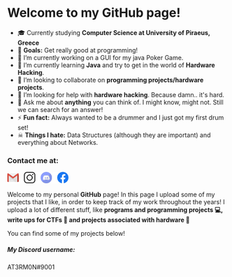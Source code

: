 # Welcome to my GitHub page!

- 🎓 Currently studying <b>Computer Science at University of Piraeus, Greece</b>
- 🚩 <b>Goals:</b> Get really good at programming!
- 🔭 I’m currently working on a GUI for my java Poker Game.
- 🌱 I’m currently learning <b>Java</b> and try to get in the world of <b>Hardware Hacking</b>.
- 👯 I’m looking to collaborate on <b>programming projects/hardware projects</b>.
- 🤔 I’m looking for help with <b>hardware hacking</b>. Because damn.. it's hard.
- 💬 Ask me about <b>anything</b> you can think of. I might know, might not. Still we can search for an answer!
- ⚡ <b>Fun fact:</b> Always wanted to be a drummer and I just got my first drum set!
- ☠  <b>Things I hate:</b> Data Structures (although they are important) and everything about Networks.

### Contact me at:
<p><a href="mailto:john.athanasopoulos.dim@gmail.com"><img src="https://github.com/John-Athanasopoulos/Java-Poker/blob/master/Photos/gmaillogo.jpg" width="26px" height="26px"></a><img src="https://github.com/John-Athanasopoulos/Java-Poker/blob/master/Photos/blank.jpg" width="12px" height="12px"><a href="https://www.instagram.com/giannis_.athanasopoulos/"><img src="https://github.com/John-Athanasopoulos/Java-Poker/blob/master/Photos/instagramlogo.jpg" width="26px" height="26px"></a><img src="https://github.com/John-Athanasopoulos/Java-Poker/blob/master/Photos/blank.jpg" width="12px" height="26px"><a href="#discord"><img src="https://github.com/John-Athanasopoulos/Java-Poker/blob/master/Photos/discordlogo.jpg" width="26px" height="26px"></a><img src="https://github.com/John-Athanasopoulos/Java-Poker/blob/master/Photos/blank.jpg" width="12px" height="26px"><a href="https://www.facebook.com/profile.php?id=100004092593664"><img src="https://github.com/John-Athanasopoulos/Java-Poker/blob/master/Photos/facebooklogo.jpg" width="26px" height="26px"></a></p>

Welcome to my personal <b>GitHub</b> page! In this page I upload some of my projects that I like, in order to keep track of my work throughout the years!
I upload a lot of different stuff, like <b>programs and programming projects 💻, write ups for CTFs 🚩 and projects associated with hardware 🔌</b>

You can find some of my projects below!

<h5><a id="discord"></a><b>My Discord username:</b></h5>
AT3RM0N#9001
